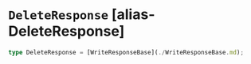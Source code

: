 # `DeleteResponse` [alias-DeleteResponse]
```typescript
type DeleteResponse = [WriteResponseBase](./WriteResponseBase.md);
```
